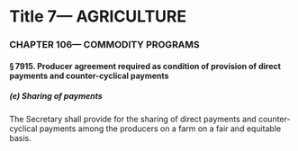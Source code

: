
# Title 7— AGRICULTURE
### CHAPTER 106— COMMODITY PROGRAMS
#### § 7915. Producer agreement required as condition of provision of direct payments and counter-cyclical payments
##### (e) Sharing of payments

The Secretary shall provide for the sharing of direct payments and counter-cyclical payments among the producers on a farm on a fair and equitable basis.
